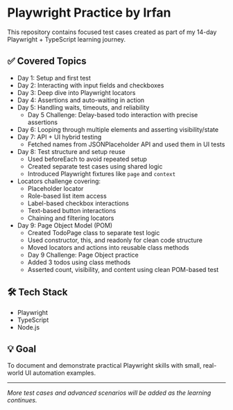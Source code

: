 # Playwright Practice by Irfan

This repository contains focused test cases created as part of my 14-day Playwright + TypeScript learning journey.

## ✅ Covered Topics

- Day 1: Setup and first test  
- Day 2: Interacting with input fields and checkboxes  
- Day 3: Deep dive into Playwright locators  
- Day 4: Assertions and auto-waiting in action  
- Day 5: Handling waits, timeouts, and reliability  
  - Day 5 Challenge: Delay-based todo interaction with precise assertions
- Day 6: Looping through multiple elements and asserting visibility/state
- Day 7: API + UI hybrid testing
  - Fetched names from JSONPlaceholder API and used them in UI tests
- Day 8: Test structure and setup reuse
  - Used beforeEach to avoid repeated setup
  - Created separate test cases using shared logic
  - Introduced Playwright fixtures like `page` and `context`
- Locators challenge covering:
  - Placeholder locator
  - Role-based list item access
  - Label-based checkbox interactions
  - Text-based button interactions
  - Chaining and filtering locators
- Day 9: Page Object Model (POM)
  - Created TodoPage class to separate test logic
  - Used constructor, this, and readonly for clean code structure
  - Moved locators and actions into reusable class methods
  - Day 9 Challenge: Page Object practice
  - Added 3 todos using class methods
  - Asserted count, visibility, and content using clean POM-based test

## 🛠 Tech Stack

- Playwright  
- TypeScript  
- Node.js

## 💡 Goal

To document and demonstrate practical Playwright skills with small, real-world UI automation examples.

---

_More test cases and advanced scenarios will be added as the learning continues._